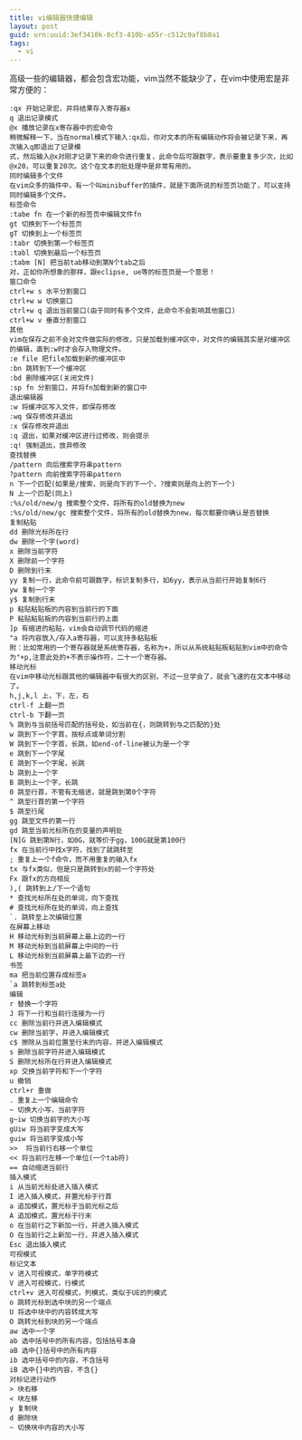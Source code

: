 ```yaml
---
title: vi编辑器快捷编辑
layout: post
guid: urn:uuid:3ef3410k-8cf3-410b-a55r-c512c9af8b8a1
tags:
  - vi
---
```

高级一些的编辑器，都会包含宏功能，vim当然不能缺少了，在vim中使用宏是非常方便的：

    :qx 开始记录宏，并将结果存入寄存器x
    q 退出记录模式
    @x 播放记录在x寄存器中的宏命令
    稍微解释一下，当在normal模式下输入:qx后，你对文本的所有编辑动作将会被记录下来，再次输入q即退出了记录模
    式，然后输入@x对刚才记录下来的命令进行重复，此命令后可跟数字，表示要重复多少次，比如@x20，可以重复20次。这个在文本的批处理中是非常有用的。
    同时编辑多个文件
    在vim众多的插件中，有一个叫minibuffer的插件，就是下面所说的标签页功能了，可以支持同时编辑多个文件。
    标签命令
    :tabe fn 在一个新的标签页中编辑文件fn
    gt 切换到下一个标签页
    gT 切换到上一个标签页
    :tabr 切换到第一个标签页
    :tabl 切换到最后一个标签页
    :tabm [N] 把当前tab移动到第N个tab之后
    对，正如你所想象的那样，跟eclipse, ue等的标签页是一个意思！
    窗口命令
    ctrl+w s 水平分割窗口
    ctrl+w w 切换窗口
    ctrl+w q 退出当前窗口(由于同时有多个文件，此命令不会影响其他窗口)
    ctrl+w v 垂直分割窗口
    其他
    vim在保存之前不会对文件做实际的修改，只是加载到缓冲区中，对文件的编辑其实是对缓冲区的编辑，直到:w时才会存入物理文件。
    :e file 把file加载到新的缓冲区中
    :bn 跳转到下一个缓冲区
    :bd 删除缓冲区(关闭文件)
    :sp fn 分割窗口，并将fn加载到新的窗口中
    退出编辑器
    :w 将缓冲区写入文件，即保存修改
    :wq 保存修改并退出
    :x 保存修改并退出
    :q 退出，如果对缓冲区进行过修改，则会提示
    :q! 强制退出，放弃修改
    查找替换
    /pattern 向后搜索字符串pattern
    ?pattern 向前搜索字符串pattern
    n 下一个匹配(如果是/搜索，则是向下的下一个，?搜索则是向上的下一个)
    N 上一个匹配(同上)
    :%s/old/new/g 搜索整个文件，将所有的old替换为new
    :%s/old/new/gc 搜索整个文件，将所有的old替换为new，每次都要你确认是否替换
    复制粘贴
    dd 删除光标所在行
    dw 删除一个字(word)
    x 删除当前字符
    X 删除前一个字符
    D 删除到行末
    yy 复制一行，此命令前可跟数字，标识复制多行，如6yy，表示从当前行开始复制6行
    yw 复制一个字
    y$ 复制到行末
    p 粘贴粘贴板的内容到当前行的下面
    P 粘贴粘贴板的内容到当前行的上面
    ]p 有缩进的粘贴，vim会自动调节代码的缩进
    "a 将内容放入/存入a寄存器，可以支持多粘贴板
    附：比如常用的一个寄存器就是系统寄存器，名称为+，所以从系统粘贴板粘贴到vim中的命令为"+p,注意此处的+不表示操作符，二十一个寄存器。
    移动光标
    在vim中移动光标跟其他的编辑器中有很大的区别，不过一旦学会了，就会飞速的在文本中移动了。
    h,j,k,l 上，下，左，右
    ctrl-f 上翻一页
    ctrl-b 下翻一页
    % 跳到与当前括号匹配的括号处，如当前在{，则跳转到与之匹配的}处
    w 跳到下一个字首，按标点或单词分割
    W 跳到下一个字首，长跳，如end-of-line被认为是一个字
    e 跳到下一个字尾
    E 跳到下一个字尾，长跳
    b 跳到上一个字
    B 跳到上一个字，长跳
    0 跳至行首，不管有无缩进，就是跳到第0个字符
    ^ 跳至行首的第一个字符
    $ 跳至行尾
    gg 跳至文件的第一行
    gd 跳至当前光标所在的变量的声明处
    [N]G 跳到第N行，如0G，就等价于gg，100G就是第100行
    fx 在当前行中找x字符，找到了就跳转至
    ; 重复上一个f命令，而不用重复的输入fx
    tx 与fx类似，但是只是跳转到x的前一个字符处
    Fx 跟fx的方向相反
    ),( 跳转到上/下一个语句
    * 查找光标所在处的单词，向下查找
    # 查找光标所在处的单词，向上查找
    `. 跳转至上次编辑位置
    在屏幕上移动
    H 移动光标到当前屏幕上最上边的一行
    M 移动光标到当前屏幕上中间的一行
    L 移动光标到当前屏幕上最下边的一行
    书签
    ma 把当前位置存成标签a
    `a 跳转到标签a处
    编辑
    r 替换一个字符
    J 将下一行和当前行连接为一行
    cc 删除当前行并进入编辑模式
    cw 删除当前字，并进入编辑模式
    c$ 擦除从当前位置至行末的内容，并进入编辑模式
    s 删除当前字符并进入编辑模式
    S 删除光标所在行并进入编辑模式
    xp 交换当前字符和下一个字符
    u 撤销
    ctrl+r 重做
    . 重复上一个编辑命令
    ~ 切换大小写，当前字符
    g~iw 切换当前字的大小写
    gUiw 将当前字变成大写
    guiw 将当前字变成小写
    >>  将当前行右移一个单位
    << 将当前行左移一个单位(一个tab符)
    == 自动缩进当前行
    插入模式
    i 从当前光标处进入插入模式
    I 进入插入模式，并置光标于行首
    a 追加模式，置光标于当前光标之后
    A 追加模式，置光标于行末
    o 在当前行之下新加一行，并进入插入模式
    O 在当前行之上新加一行，并进入插入模式
    Esc 退出插入模式
    可视模式
    标记文本
    v 进入可视模式，单字符模式
    V 进入可视模式，行模式
    ctrl+v 进入可视模式，列模式，类似于UE的列模式
    o 跳转光标到选中块的另一个端点
    U 将选中块中的内容转成大写
    O 跳转光标到块的另一个端点
    aw 选中一个字
    ab 选中括号中的所有内容，包括括号本身
    aB 选中{}括号中的所有内容
    ib 选中括号中的内容，不含括号
    iB 选中{}中的内容，不含{}
    对标记进行动作
    > 块右移
    < 块左移
    y 复制块
    d 删除块
    ~ 切换块中内容的大小写
